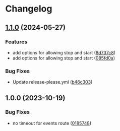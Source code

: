 # Changelog

## [1.1.0](https://github.com/ReCentGlobe/docker-socket-proxy/compare/v1.0.0...v1.1.0) (2024-05-27)


### Features

* add options for allowing stop and start ([8d737c8](https://github.com/ReCentGlobe/docker-socket-proxy/commit/8d737c82f45ace1deea335713cadc7fb26dd4c95))
* add options for allowing stop and start ([085fd0a](https://github.com/ReCentGlobe/docker-socket-proxy/commit/085fd0a23cf1a39a9d912797c73801b05b3c7135))


### Bug Fixes

* Update release-please.yml ([b46c303](https://github.com/ReCentGlobe/docker-socket-proxy/commit/b46c30345eaa140c452584d27451f268884823ec))

## 1.0.0 (2023-10-19)


### Bug Fixes

* no timeout for events route ([0185748](https://github.com/ReCentGlobe/docker-socket-proxy/commit/018574843278ad7af757f3148d9c077d89c80248))
